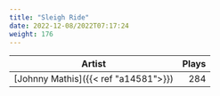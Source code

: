 ```yaml
---
title: "Sleigh Ride"
date: 2022-12-08/2022T07:17:24
weight: 176
---
```




 Artist | Plays 
----- | -----:
[Johnny Mathis]({{< ref "a14581">}}) | 284
